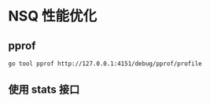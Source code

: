 # NSQ 性能优化

## pprof

```
go tool pprof http://127.0.0.1:4151/debug/pprof/profile
```

## 使用 stats 接口


